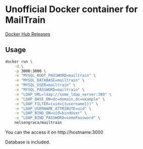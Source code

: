 # Unofficial Docker container for MailTrain

[Docker Hub Releases](https://hub.docker.com/r/nelsongraca/mailtrain)

## Usage

```sh
docker run \
    -d \
    -p 3000:3000 \
    -e "MYSQL_ROOT_PASSWORD=mailtrain" \
    -e "MYSQL_DATABASE=mailtrain" \
    -e "MYSQL_USER=mailtrain" \
    -e "MYSQL_PASSWORD=mailtrain" \
    -e "LDAP_URL=ldap://some_ldap_server:389" \
    -e "LDAP_BASE_DN=dc=domain,dc=example" \
    -e "LDAP_FILTER=(uid={{username}})" \
    -e "LDAP_USERNAME_ATTRIBUTE=uid" \
    -e "LDAP_BIND_DN=uid=bindUser" \
    -e "LDAP_BIND_PASSWORD=somePassword" \
    nelsongraca/mailtrain 
```

You can the access it on http://hostname:3000

Database is included.
